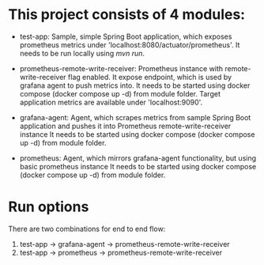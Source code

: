 # This project consists of 4 modules:

* test-app:
    Sample, simple Spring Boot application, which exposes prometheus metrics under 'localhost:8080/actuator/prometheus'. It needs to be run locally using *mvn run*.

* prometheus-remote-write-receiver:
    Prometheus instance with remote-write-receiver flag enabled. It expose endpoint, which is used by grafana agent to push metrics into.
    It needs to be started using docker compose (docker compose up -d) from module folder.
    Target application metrics are available under 'localhost:9090'.

* grafana-agent:
    Agent, which scrapes metrics from sample Spring Boot application and pushes it into Prometheus remote-write-receiver instance
    It needs to be started using docker compose (docker compose up -d) from module folder.

* prometheus:
    Agent, which mirrors grafana-agent functionality, but using basic prometheus instance
    It needs to be started using docker compose (docker compose up -d) from module folder.

# Run options

There are two combinations for end to end flow:

1. test-app -> grafana-agent -> prometheus-remote-write-receiver
2. test-app -> prometheus -> prometheus-remote-write-receiver